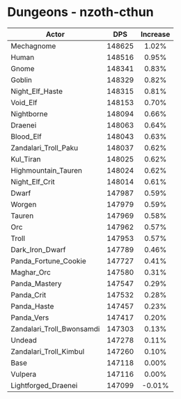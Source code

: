 # Dungeons - nzoth-cthun
| Actor | DPS | Increase |
|---|:---:|:---:|
|Mechagnome|148625|1.02%|
|Human|148516|0.95%|
|Gnome|148341|0.83%|
|Goblin|148329|0.82%|
|Night_Elf_Haste|148315|0.81%|
|Void_Elf|148153|0.70%|
|Nightborne|148094|0.66%|
|Draenei|148063|0.64%|
|Blood_Elf|148043|0.63%|
|Zandalari_Troll_Paku|148037|0.62%|
|Kul_Tiran|148025|0.62%|
|Highmountain_Tauren|148024|0.62%|
|Night_Elf_Crit|148014|0.61%|
|Dwarf|147987|0.59%|
|Worgen|147979|0.59%|
|Tauren|147969|0.58%|
|Orc|147962|0.57%|
|Troll|147953|0.57%|
|Dark_Iron_Dwarf|147789|0.46%|
|Panda_Fortune_Cookie|147727|0.41%|
|Maghar_Orc|147580|0.31%|
|Panda_Mastery|147547|0.29%|
|Panda_Crit|147532|0.28%|
|Panda_Haste|147457|0.23%|
|Panda_Vers|147417|0.20%|
|Zandalari_Troll_Bwonsamdi|147303|0.13%|
|Undead|147278|0.11%|
|Zandalari_Troll_Kimbul|147260|0.10%|
|Base|147118|0.00%|
|Vulpera|147116|0.00%|
|Lightforged_Draenei|147099|-0.01%|
